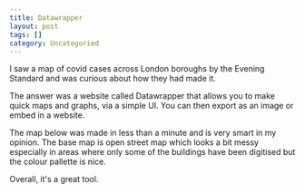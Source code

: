 ```yaml
---
title: Datawrapper
layout: post
tags: []
category: Uncategoried
---
```

I saw a map of covid cases across London boroughs by the Evening Standard and was curious about how they had made it.

The answer was a website called Datawrapper that allows you to make quick maps and graphs, via a simple UI. You can then export as an image or embed in a website.

The map below was made in less than a minute and is very smart in my opinion. The base map is open street map which looks a bit messy especially in areas where only some of the buildings have been digitised but the colour pallette is nice.

Overall, it's a great tool.